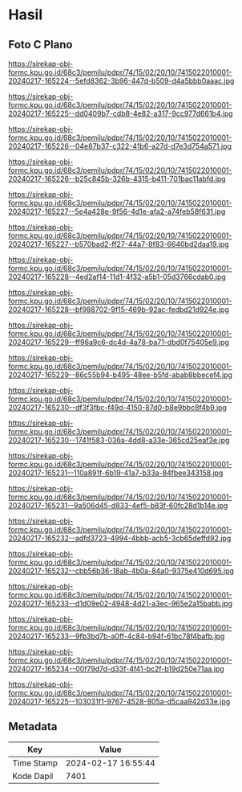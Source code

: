 # Hasil

## Foto C Plano

https://sirekap-obj-formc.kpu.go.id/68c3/pemilu/pdpr/74/15/02/20/10/7415022010001-20240217-165224--5efd8362-3b96-447d-b509-d4a5bbb0aaac.jpg

https://sirekap-obj-formc.kpu.go.id/68c3/pemilu/pdpr/74/15/02/20/10/7415022010001-20240217-165225--dd0409b7-cdb8-4e82-a317-9cc977d661b4.jpg

https://sirekap-obj-formc.kpu.go.id/68c3/pemilu/pdpr/74/15/02/20/10/7415022010001-20240217-165226--04e87b37-c322-41b6-a27d-d7e3d754a571.jpg

https://sirekap-obj-formc.kpu.go.id/68c3/pemilu/pdpr/74/15/02/20/10/7415022010001-20240217-165226--b25c845b-326b-4315-b411-701bac11abfd.jpg

https://sirekap-obj-formc.kpu.go.id/68c3/pemilu/pdpr/74/15/02/20/10/7415022010001-20240217-165227--5e4a428e-9f56-4d1e-afa2-a74feb58f631.jpg

https://sirekap-obj-formc.kpu.go.id/68c3/pemilu/pdpr/74/15/02/20/10/7415022010001-20240217-165227--b570bad2-ff27-44a7-8f83-6640bd2daa19.jpg

https://sirekap-obj-formc.kpu.go.id/68c3/pemilu/pdpr/74/15/02/20/10/7415022010001-20240217-165228--4ed2af14-11d1-4f32-a5b1-05d3766cdab0.jpg

https://sirekap-obj-formc.kpu.go.id/68c3/pemilu/pdpr/74/15/02/20/10/7415022010001-20240217-165228--bf988702-9f15-469b-92ac-fedbd21d924e.jpg

https://sirekap-obj-formc.kpu.go.id/68c3/pemilu/pdpr/74/15/02/20/10/7415022010001-20240217-165229--ff96a9c6-dc4d-4a78-ba71-dbd0f75405e9.jpg

https://sirekap-obj-formc.kpu.go.id/68c3/pemilu/pdpr/74/15/02/20/10/7415022010001-20240217-165229--86c55b94-b495-48ee-b5fd-abab8bbecef4.jpg

https://sirekap-obj-formc.kpu.go.id/68c3/pemilu/pdpr/74/15/02/20/10/7415022010001-20240217-165230--df3f3fbc-f49d-4150-87d0-b8e9bbc8f4b9.jpg

https://sirekap-obj-formc.kpu.go.id/68c3/pemilu/pdpr/74/15/02/20/10/7415022010001-20240217-165230--1741f583-036a-4dd8-a33e-365cd25eaf3e.jpg

https://sirekap-obj-formc.kpu.go.id/68c3/pemilu/pdpr/74/15/02/20/10/7415022010001-20240217-165231--110a891f-6b19-41a7-b33a-84fbee343158.jpg

https://sirekap-obj-formc.kpu.go.id/68c3/pemilu/pdpr/74/15/02/20/10/7415022010001-20240217-165231--9a506d45-d833-4ef5-b83f-60fc28d1b14e.jpg

https://sirekap-obj-formc.kpu.go.id/68c3/pemilu/pdpr/74/15/02/20/10/7415022010001-20240217-165232--adfd3723-4994-4bbb-acb5-3cb65deffd92.jpg

https://sirekap-obj-formc.kpu.go.id/68c3/pemilu/pdpr/74/15/02/20/10/7415022010001-20240217-165232--cbb56b36-18ab-4b0a-84a0-9375e410d695.jpg

https://sirekap-obj-formc.kpu.go.id/68c3/pemilu/pdpr/74/15/02/20/10/7415022010001-20240217-165233--d1d09e02-4948-4d21-a3ec-965e2a15babb.jpg

https://sirekap-obj-formc.kpu.go.id/68c3/pemilu/pdpr/74/15/02/20/10/7415022010001-20240217-165233--9fb3bd7b-a0ff-4c84-b94f-61bc78f4bafb.jpg

https://sirekap-obj-formc.kpu.go.id/68c3/pemilu/pdpr/74/15/02/20/10/7415022010001-20240217-165234--00f79d7d-d33f-4f41-bc2f-b19d250e71aa.jpg

https://sirekap-obj-formc.kpu.go.id/68c3/pemilu/pdpr/74/15/02/20/10/7415022010001-20240217-165225--103031f1-9767-4528-805a-d5caa942d33e.jpg


## Metadata

| Key        | Value               |
| ---------- | ------------------- |
| Time Stamp | 2024-02-17 16:55:44 |
| Kode Dapil | 7401                |



